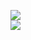 [![](https://img.shields.io/badge/Made%20With-Github%20Spray-lightgrey.svg?style=for-the-badge&logo=github)](https://github.com/Annihil/github-spray#645)  
[![](https://i.imgur.com/2DrTn0Z.gif)](https://github.com/Annihil/github-spray)